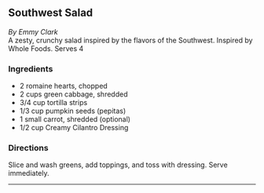 ## Southwest Salad

_By Emmy Clark_  
A zesty, crunchy salad inspired by the flavors of the Southwest. Inspired by Whole Foods. Serves 4

### Ingredients
- 2 romaine hearts, chopped
- 2 cups green cabbage, shredded
- 3/4 cup tortilla strips
- 1/3 cup pumpkin seeds (pepitas)
- 1 small carrot, shredded (optional)
- 1/2 cup Creamy Cilantro Dressing

### Directions
Slice and wash greens, add toppings, and toss with dressing. Serve immediately.

---